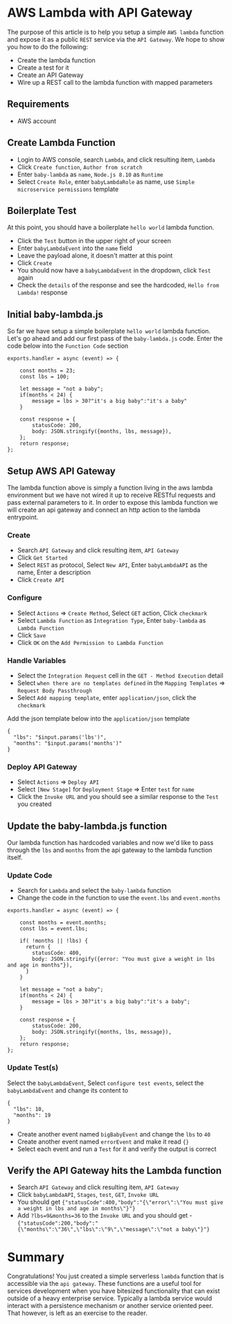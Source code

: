 # AWS Lambda with API Gateway
The purpose of this article is to help you setup a simple `AWS lambda` function and
expose it as a public `REST` service via the `API Gateway`. We hope to show you how
to do the following:
- Create the lambda function
- Create a test for it
- Create an API Gateway
- Wire up a REST call to the lambda function with mapped parameters

## Requirements
- AWS account

## Create Lambda Function
- Login to AWS console, search `Lambda`, and click resulting item, `Lambda`
- Click `Create function`, `Author from scratch`
- Enter `baby-lambda` as `name`, `Node.js 8.10` as `Runtime`  
- Select `Create Role`, enter `babyLambdaRole` as name, use `Simple microservice permissions` template

## Boilerplate Test
At this point, you should have a boilerplate `hello world` lambda function.

- Click the `Test` button in the upper right of your screen
- Enter `babyLambdaEvent` into the `name` field
- Leave the payload alone, it doesn't matter at this point
- Click `Create`  
- You should now have a `babyLambdaEvent` in the dropdown, click `Test` again
- Check the `details` of the response and see the hardcoded, `Hello from Lambda!` response

## Initial baby-lambda.js
So far we have setup a simple boilerplate `hello world` lambda function. Let's go ahead and
add our first pass of the `baby-lambda.js` code. Enter the code below into the `Function Code` section

```
exports.handler = async (event) => {

    const months = 23;
    const lbs = 100;

    let message = "not a baby";
    if(months < 24) {
        message = lbs > 30?"it's a big baby":"it's a baby"
    }

    const response = {
        statusCode: 200,
        body: JSON.stringify({months, lbs, message}),
    };
    return response;
};
```

## Setup AWS API Gateway
The lambda function above is simply a function living in the aws lambda environment
but we have not wired it up to receive RESTful requests and pass external parameters
to it. In order to expose this lambda function we will create an api gateway and connect
an http action to the lambda entrypoint.

### Create
- Search `API Gateway` and click resulting item, `API Gateway`
- Click `Get Started`
- Select `REST` as protocol, Select `New API`, Enter `babyLambdaAPI` as the name, Enter a description
- Click `Create API`

### Configure
- Select `Actions` => `Create Method`, Select `GET` action, Click `checkmark`
- Select `Lambda Function` as `Integration Type`, Enter `baby-lambda` as `Lambda Function`
- Click `Save`
- Click `OK` on the `Add Permission to Lambda Function`

### Handle Variables
- Select the `Integration Request` cell in the `GET - Method Execution` detail
- Select `when there are no templates defined` in the `Mapping Templates` => `Request Body Passthrough`
- Select `Add mapping template`, enter `application/json`, click the `checkmark`

Add the json template below into the `application/json` template
```
{
  "lbs": "$input.params('lbs')",
  "months": "$input.params('months')"
}
```

### Deploy API Gateway
- Select `Actions` => `Deploy API`
- Select `[New Stage]` for `Deployment Stage` => Enter `test` for `name`
- Click the `Invoke URL` and you should see a similar response to the `Test` you created

## Update the baby-lambda.js function
Our lambda function has hardcoded variables and now we'd like to pass through the `lbs` and `months`
from the api gateway to the lambda function itself.

### Update Code
- Search for `Lambda` and select the `baby-lambda` function
- Change the code in the function to use the `event.lbs` and `event.months`

```
exports.handler = async (event) => {

    const months = event.months;
    const lbs = event.lbs;

    if( !months || !lbs) {
      return {
        statusCode: 400,
        body: JSON.stringify({error: "You must give a weight in lbs and age in months"}),
      }
    }

    let message = "not a baby";
    if(months < 24) {
        message = lbs > 30?"it's a big baby":"it's a baby";
    }

    const response = {
        statusCode: 200,
        body: JSON.stringify({months, lbs, message}),
    };
    return response;
};
```

### Update Test(s)
Select the `babyLambdaEvent`, Select `configure test events`, select the `babyLambdaEvent`
and change its content to
```
{
  "lbs": 10,
  "months": 19
}
```

- Create another event named `bigBabyEvent` and change the `lbs` to `40`
- Create another event named `errorEvent` and make it read `{}`
- Select each event and run a `Test` for it and verify the output is correct

## Verify the API Gateway hits the Lambda function
- Search `API Gateway` and click resulting item, `API Gateway`
- Click `babyLambdaAPI`, `Stages`, `test`, `GET`, `Invoke URL`
- You should get `{"statusCode":400,"body":"{\"error\":\"You must give a weight in lbs and age in months\"}"}`
- Add `?lbs=9&months=36` to the `Invoke URL` and you should get - `{"statusCode":200,"body":"{\"months\":\"36\",\"lbs\":\"9\",\"message\":\"not a baby\"}"}`

# Summary
Congratulations! You just created a simple serverless `lambda` function that is accessible via the `api gateway`.
These functions are a useful tool for services development when you have bitesized functionality
that can exist outside of a heavy enterprise service. Typically a lambda service would interact
with a persistence mechanism or another service oriented peer. That however, is left as an exercise to the reader. 
